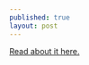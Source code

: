 ```yaml
---
published: true
layout: post
---
```




[Read about it here.](http://docs.unicore.io/the-stack.html)
